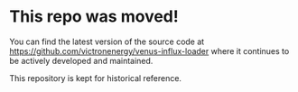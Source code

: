 # **This repo was moved!**

You can find the latest version of the source code at https://github.com/victronenergy/venus-influx-loader where it continues to be actively developed and maintained.

This repository is kept for historical reference.

